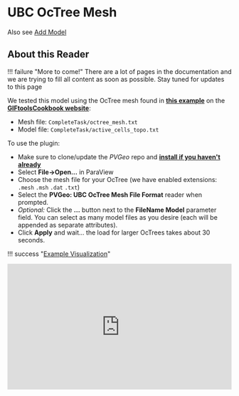 # UBC OcTree Mesh

Also see [Add Model](add-model.md)

## About this Reader
!!! failure "More to come!"
    There are a lot of pages in the documentation and we are trying to fill all content as soon as possible. Stay tuned for updates to this page

<!--- TODO --->

We tested this model using the OcTree mesh found in [**this example**](http://giftoolscookbook.readthedocs.io/en/latest/content/AtoZ/DCIP/index.html) on the [**GIFtoolsCookbook website**](http://giftoolscookbook.readthedocs.io/en/latest/index.html):

- Mesh file: `CompleteTask/octree_mesh.txt`
- Model file: `CompleteTask/active_cells_topo.txt`

To use the plugin:

- Make sure to clone/update the *PVGeo* repo and [**install if you haven't already**](../../overview/getting-started.md)
- Select **File->Open...** in ParaView
- Choose the mesh file for your OcTree (we have enabled extensions: `.mesh` `.msh` `.dat` `.txt`)
- Select the **PVGeo: UBC OcTree Mesh File Format** reader when prompted.
- *Optional:* Click the **...** button next to the **FileName Model** parameter field. You can select as many model files as you desire (each will be appended as separate attributes).
- Click **Apply** and wait... the load for larger OcTrees takes about 30 seconds.

!!! success "[Example Visualization](http://viewer.pvgeo.org/?fileURL=https://dl.dropbox.com/s/qybpnsn11lghnq9/OcTree.vtkjs?dl=0)"
    <div style="position: relative; padding-bottom: 56.25%; height: 0; overflow: hidden; max-width: 100%; height: auto;">
            <iframe src="http://viewer.pvgeo.org/?fileURL=https://dl.dropbox.com/s/qybpnsn11lghnq9/OcTree.vtkjs?dl=0" frameborder="0" allowfullscreen style="position: absolute; top: 0; left: 0; width: 100%; height: 100%;"></iframe>
    </div>
